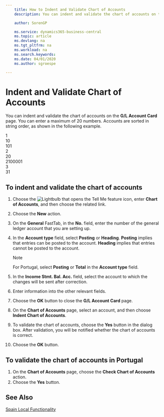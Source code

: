 ```yaml
---
    title: How to Indent and Validate Chart of Accounts
    description: You can indent and validate the chart of accounts on the G/L Account Card page. You can enter a maximum of 20 numbers. Accounts are sorted in string order.

    author: SorenGP

    ms.service: dynamics365-business-central
    ms.topic: article
    ms.devlang: na
    ms.tgt_pltfrm: na
    ms.workload: na
    ms.search.keywords:
    ms.date: 04/01/2020
    ms.author: sgroespe

---
```

# Indent and Validate Chart of Accounts
You can indent and validate the chart of accounts on the **G/L Account Card** page. You can enter a maximum of 20 numbers. Accounts are sorted in string order, as shown in the following example.  

1  
10  
101  
2  
20  
2100001  
3  
31  

## To indent and validate the chart of accounts  

1.  Choose the ![Lightbulb that opens the Tell Me feature](../../media/ui-search/search_small.png "Tell me what you want to do") icon, enter **Chart of Accounts**, and then choose the related link.  
2.  Choose the **New** action.  
3.  On the **General** FastTab, in the **No.** field, enter the number of the general ledger account that you are setting up.  
4.  In the **Account type** field, select **Posting** or **Heading**. **Posting** implies that entries can be posted to the account. **Heading** implies that entries cannot be posted to the account.  

    > [!NOTE]  
    >  For Portugal, select **Posting** or **Total** in the **Account type** field.  

5.  In the **Income Stmt. Bal. Acc.** field, select the account to which the changes will be sent after correction.  
6.  Enter information into the other relevant fields.  
7.  Choose the **OK** button to close the **G/L Account Card** page.  
8.  On the **Chart of Accounts** page, select an account, and then choose **Indent Chart of Accounts**.  
9. To validate the chart of accounts, choose the **Yes** button in the dialog box. After validation, you will be notified whether the chart of accounts is correct.  
10. Choose the **OK** button.  

## To validate the chart of accounts in Portugal  

1.  On the **Chart of Accounts** page, choose the **Check Chart of Accounts** action.  
2.  Choose the **Yes** button.  

## See Also  
[Spain Local Functionality](spain-local-functionality.md)
